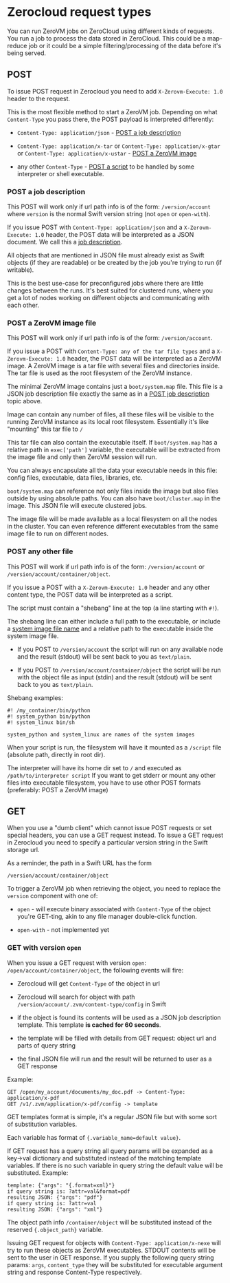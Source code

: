 # Zerocloud request types

You can run ZeroVM jobs on ZeroCloud using different kinds of
requests. You run a job to process the data stored in ZeroCloud. This
could be a map-reduce job or it could be a simple filtering/processing
of the data before it's being served.

## POST

To issue POST request in Zerocloud you need to add
`X-Zerovm-Execute: 1.0` header to the request.

This is the most flexible method to start a ZeroVM job. Depending on
what `Content-Type` you pass there, the POST payload is interpreted
differently:

- `Content-Type: application/json` -
  [POST a job description](#post-a-job-description)

- `Content-Type: application/x-tar` or `Content-Type:
  application/x-gtar` or `Content-Type: application/x-ustar` -
  [POST a ZeroVM image](#post-a-zerovm-image-file)

- any other `Content-Type` - [POST a script](#post-any-other-file) to
  be handled by some interpreter or shell executable.

### POST a job description

This POST will work only if url path info is of the form:
`/version/account` where `version` is the normal Swift version string
(not `open` or `open-with`).

If you issue POST with `Content-Type: application/json` and a
`X-Zerovm-Execute: 1.0` header, the POST data will be interpreted as a
JSON document. We call this a [job description](Servlets.md).

All objects that are mentioned in JSON file must already exist as
Swift objects (if they are readable) or be created by the job you're
trying to run (if writable).

This is the best use-case for preconfigured jobs where there are
little changes between the runs. It's best suited for clustered runs,
where you get a lot of nodes working on different objects and
communicating with each other.


### POST a ZeroVM image file

This POST will work only if url path info is of the form:
`/version/account`.

If you issue a POST with `Content-Type: any of the tar file types` and
a `X-Zerovm-Execute: 1.0` header, the POST data will be interpreted as
a ZeroVM image. A ZeroVM image is a tar file with several files and
directories inside. The tar file is used as the root filesystem of the
ZeroVM instance.

The minimal ZeroVM image contains just a `boot/system.map` file. This
file is a JSON job description file exactly the same as in a
[POST job description](#post-a-job-description) topic above.

Image can contain any number of files, all these files will be visible
to the running ZeroVM instance as its local root filesystem.
Essentially it's like "mounting" this tar file to `/`

This tar file can also contain the executable itself. If
`boot/system.map` has a relative path in `exec['path']` variable, the
executable will be extracted from the image file and only then ZeroVM
session will run.

You can always encapsulate all the data your executable needs in this
file: config files, executable, data files, libraries, etc.

`boot/system.map` can reference not only files inside the image but
also files outside by using absolute paths. You can also have
`boot/cluster.map` in the image. This JSON file will execute clustered
jobs.

The image file will be made available as a local filesystem on all the
nodes in the cluster. You can even reference different executables
from the same image file to run on different nodes.

### POST any other file

This POST will work if url path info is of the form:
`/version/account` or `/version/account/container/object`.

If you issue a POST with a `X-Zerovm-Execute: 1.0` header and any
other content type, the POST data will be interpreted as a script.

The script must contain a "shebang" line at the top (a line starting
with `#!`).

The shebang line can either include a full path to the executable, or
include a [system image file name](Configuration.md) and a relative
path to the executable inside the system image file.

- If you POST to `/version/account` the script will run on any
  available node and the result (stdout) will be sent back to you as
  `text/plain`.

- If you POST to `/version/account/container/object` the script will
  be run with the object file as input (stdin) and the result (stdout)
  will be sent back to you as `text/plain`.

Shebang examples:

    #! /my_container/bin/python
    #! system_python bin/python
    #! system_linux bin/sh

    system_python and system_linux are names of the system images

When your script is run, the filesystem will have it mounted as a
`/script` file (absolute path, directly in root dir).

The interpreter will have its home dir set to `/` and executed as
`/path/to/interpreter script` If you want to get stderr or mount any
other files into executable filesystem, you have to use other POST
formats (preferably: POST a ZeroVM image)

## GET

When you use a "dumb client" which cannot issue POST requests or set
special headers, you can use a GET request instead. To issue a GET
request in Zerocloud you need to specify a particular version string
in the Swift storage url.

As a reminder, the path in a Swift URL has the form

    /version/account/container/object

To trigger a ZeroVM job when retrieving the object, you need to
replace the `version` component with one of:

- `open` - will execute binary associated with `Content-Type` of the
  object you're GET-ting, akin to any file manager double-click
  function.

- `open-with` - not implemented yet

### GET with version `open`

When you issue a GET request with version `open`:
`/open/account/container/object`, the following events will fire:

- Zerocloud will get `Content-Type` of the object in url

- Zerocloud will search for object with path
  `/version/account/.zvm/content-type/config` in Swift

- if the object is found its contents will be used as a JSON job
  description template. This template **is cached for 60 seconds**.

- the template will be filled with details from GET request: object
  url and parts of query string

- the final JSON file will run and the result will be returned to user
  as a GET response

Example:

    GET /open/my_account/documents/my_doc.pdf -> Content-Type: application/x-pdf
    GET /v1/.zvm/application/x-pdf/config -> template


GET templates format is simple, it's a regular JSON file but with some
sort of substitution variables.

Each variable has format of `{.variable_name=default value}`.

If GET request has a query string all query params will be expanded as
a key->val dictionary and substituted instead of the matching template
variables. If there is no such variable in query string the default
value will be substituted. Example:

    template: {"args": "{.format=xml}"}
    if query string is: ?attr=val&format=pdf
    resulting JSON: {"args": "pdf"}
    if query string is: ?attr=val
    resulting JSON: {"args": "xml"}

The object path info `/container/object` will be substituted instead
of the reserved `{.object_path}` variable.

Issuing GET request for objects with `Content-Type:
application/x-nexe` will try to run these objects as ZeroVM
executables. STDOUT contents will be sent to the user in GET response.
If you supply the following query string params: `args`,
`content_type` they will be substituted for executable argument string
and response Content-Type respectively.
